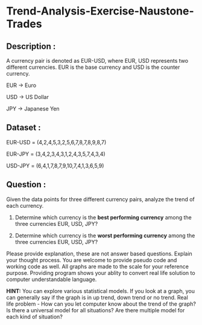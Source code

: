 # Trend-Analysis-Exercise-Naustone-Trades

## Description :

A currency pair is denoted as EUR-USD, where EUR, USD represents two different currencies. EUR is the base currency and USD is the counter currency.

EUR -> Euro

USD -> US Dollar

JPY -> Japanese Yen


## Dataset :

EUR-USD = (4,2,4,5,3,2,5,6,7,8,7,8,9,8,7)

EUR-JPY = (3,4,2,3,4,3,1,2,4,3,5,7,4,3,4)

USD-JPY = (6,4,1,7,8,7,9,10,7,4,1,3,6,5,9)



## Question :

Given the data points for three different currency pairs, analyze the trend of each currency.

1.	Determine which currency is the **best performing currency** among the three currencies EUR, USD, JPY?

2.	Determine which currency is the **worst performing currency** among the three currencies EUR, USD, JPY?

Please provide explanation, these are not answer based questions. Explain your thought process. You are welcome to provide pseudo code and working code as well. All graphs are made to the scale for your reference purpose. Providing program shows your ablity to convert real life solution to computer understandable language.    

**HINT:** You can explore various statistical models. If you look at a graph, you can generally say if the graph is in up trend, down trend or no trend. Real life problem - How can you let computer know about the trend of the graph? Is there a universal model for all situations? Are there multiple model for each kind of situation?


